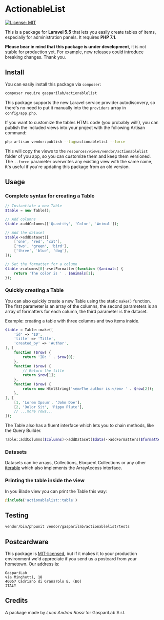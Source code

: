# ActionableList

[![License: MIT](https://img.shields.io/badge/License-MIT-yellow.svg)](https://opensource.org/licenses/MIT)

This is a package for **Laravel 5.5** that lets you easily create tables of items, especially for administration panels. It requires **PHP 7.1**.

**Please bear in mind that this package is under development**, it is not stable for production yet. For example, new releases could introduce breaking changes. Thank you.

## Install

You can easily install this package via `composer`:
``` bash
composer require gasparilab/actionablelist
```

This package supports the new Laravel service provider autodiscovery, so there's no need to put it manually into the `providers` array in `config/app.php`.

If you want to customize the tables HTML code (you probably will!), you can publish the included views into your project with the following Artisan command:
``` bash
php artisan vendor:publish --tag=actionablelist --force
```

This will copy the views to the `resources/views/vendor/actionablelist` folder of you app, so you can customize them and keep them versioned. The `--force` parameter overwrites any existing view with the same name, it's useful if you're updating this package from an old version.

## Usage

### Complete syntax for creating a Table
``` php
// Instantiate a new Table
$table = new Table();

// Add columns
$table->addColumns(['Quantity', 'Color', 'Animal']);

// Add the dataset
$table->addDataset([
    ['one', 'red', 'cat'],
    ['two', 'green', 'bird'],
    ['three', 'blue', 'dog'],
]);

// Set the formatter for a column
$table->columns[0]->setFormatter(function ($animals) {
    return 'The color is ' . $animals[1];
});
```

### Quickly creating a Table
You can also quickly create a new Table using the static `make()` function. The first parameter is an array of the columns, the second parameters is an array of formatters for each column, the third parameter is the dataset.

Example: creating a table with three columns and two items inside.
``` php
$table = Table::make([
    'id' => 'ID',
    'title' => 'Title',
    'created_by' => 'Author',
], [
    function ($row) {
        return 'ID: ' . $row[0];
    },
    function ($row) {
        // Return the title
        return $row[1];
    },
    function ($row) {
        return new HtmlString('<em>The author is:</em> ' . $row[2]);
    },
], [
    [1, 'Lorem Ipsum', 'John Doe'],
    [2, 'Dolor Sit', 'Pippo Pluto'],
    // ...more rows...
]);
```

The Table also has a fluent interface which lets you to chain methods, like the Query Builder.
``` php
Table::addColumns($columns)->addDataset($data)->addFormatters($formatters); // ...and so on
```

### Datasets
Datasets can be arrays, Collections, Eloquent Collections or any other [iterable](http://php.net/manual/en/language.types.iterable.php) which also implements the ArrayAccess interface.

### Printing the table inside the view

In you Blade view you can print the Table this way:
``` php
@include('actionablelist::table')
```

## Testing

``` bash
vendor/bin/phpunit vendor/gasparilab/actionablelist/tests
```

## Postcardware

This package is [MIT-licensed](LICENSE.md), but if it makes it to your production environment we'd appreciate if you send us a postcard from your hometown. Our address is:
```
GaspariLab
via Minghetti, 18
40057 Cadriano di Granarolo E. (BO)
ITALY
```

## Credits

A package made by *Luca Andrea Rossi* for GaspariLab S.r.l.
